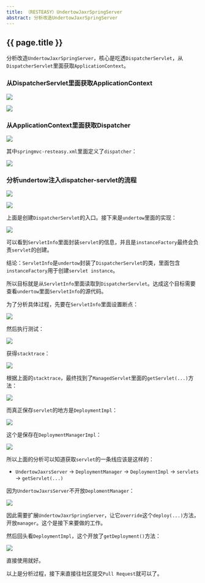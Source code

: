 ```yaml
---
title: （RESTEASY）UndertowJaxrSpringServer
abstract: 分析改造UndertowJaxrSpringServer
---
```


## {{ page.title }}

分析改造`UndertowJaxrSpringServer`，核心是吃透`DispatcherServlet`，从`DispatcherServlet`里面获取`ApplicationContext`。

### 从DispatcherServlet里面获取ApplicationContext

![](https://raw.githubusercontent.com/liweinan/blogpic2019/master/data/2C51454A-DE6F-44C0-A711-394F00D00007.png)

![](https://raw.githubusercontent.com/liweinan/blogpic2019/master/data/0230A48F-3748-4014-A684-456EF74FD73A.png)

### 从ApplicationContext里面获取Dispatcher

![](https://raw.githubusercontent.com/liweinan/blogpic2019/master/data/7B1BC55F-7568-4B5E-9AEE-44CD195A8D46.png)

其中`springmvc-resteasy.xml`里面定义了`dispatcher`：

![](https://raw.githubusercontent.com/liweinan/blogpic2019/master/data/48240B49-6535-465A-A917-8D0C659E2BB7.png)

### 分析undertow注入dispatcher-servlet的流程

![](https://raw.githubusercontent.com/liweinan/blogpic2019/master/data/6396CFDB-CCCF-4896-8CF0-4E61C16383FC.png)

![](https://raw.githubusercontent.com/liweinan/blogpic2019/master/data/20C1015D-E83B-4931-B97A-720916EFC516.png)

上面是创建`DispatcherServlet`的入口。接下来是`undertow`里面的实现：

![](https://raw.githubusercontent.com/liweinan/blogpic2019/master/data/216A2872-B79C-451F-96DE-93D83544F89F.png)

可以看到`ServletInfo`里面封装`servlet`的信息，并且是`instanceFactory`最终会负责`servlet`的创建。

结论：`ServletInfo`是`undertow`封装了`DispatcherServlet`的类，里面包含`instanceFactory`用于创建`servlet instance`。

所以目标就是从`ServletInfo`里面读取到`DispatcherServlet`。达成这个目标需要查看`undertow`里面`ServletInfo`的源代码。

为了分析具体过程，先要在`ServletInfo`里面设置断点：

![](https://raw.githubusercontent.com/liweinan/blogpic2019/master/data/B5BE95F4-8FFE-4FDB-B5B5-4920CD5B960F.png)

然后执行测试：

![](https://raw.githubusercontent.com/liweinan/blogpic2019/master/data/7B562982-F088-4BA4-800B-4C962D38AC7E.png)

获得`stacktrace`：

![](https://raw.githubusercontent.com/liweinan/blogpic2019/master/data/DC2BDC75-DB52-4F70-B753-2B9B22B74D63.png)

根据上面的`stacktrace`，最终找到了`ManagedServlet`里面的`getServlet(...)`方法：

![](https://raw.githubusercontent.com/liweinan/blogpic2019/master/data/3B28916F-4FB9-496D-A61B-097C0FD28637.png)

而真正保存`servlet`的地方是`DeploymentImpl`：

![](https://raw.githubusercontent.com/liweinan/blogpic2019/master/data/71B19A1D-2C8B-4EEC-9E17-5FADC3D1F75B.png)

这个是保存在`DeploymentManagerImpl`：

![](https://raw.githubusercontent.com/liweinan/blogpic2019/master/data/44BF1A11-C7C6-4106-903E-7F831A37E7FD.png)

所以上面的分析可以知道获取`servlet`的一条线应该是这样的：

- `UndertowJaxrsServer` -> `DeploymentManager` -> `DeploymentImpl` -> `servlets` -> `getServlet(...)`

因为`UndertowJaxrsServer`不开放`DeplomentManager`：

![](https://raw.githubusercontent.com/liweinan/blogpic2019/master/data/2FF44EB6-012F-44AE-946C-5CB82E0B7E4E.png)

因此需要扩展`UndertowJaxrSpringServer`，让它`override`这个`deploy(...)`方法，开放`manager`。这个是接下来要做的工作。

然后回头看`DeploymentImpl`，这个开放了`getDeployment()`方法：

![](https://raw.githubusercontent.com/liweinan/blogpic2019/master/data/DAA824A8-0F21-4CCA-92FD-66A3E97584CE.png)

直接使用就好。

以上是分析过程，接下来直接往社区提交`Pull Request`就可以了。


